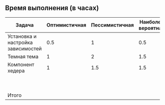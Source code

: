 ## Время выполнения (в часах)

| Задача                             | Оптимистичная | Пессимистичная | Наиболее вероятная | План | Факт |
| ---------------------------------- | ------------- | -------------- | ------------------ | ---- | ---- |
| Установка и настройка зависимостей | 0.5           | 1              | 0.5                | 0.58 | 0.5  |
| Темная тема                        | 1             | 2              | 1.5                | 1.5  | 1.2  |
| Компонент хедера                   | 1             | 1.5            | 1.5                | 1.41 | 1.4  |
|                                    |               |                |                    |      |      |
|                                    |               |                |                    |      |      |
|                                    |               |                |                    |      |      |
|                                    |               |                |                    |      |      |
|                                    |               |                |                    |      |      |
|                                    |               |                |                    |      |      |
|                                    |               |                |                    |      |      |
|                                    |               |                |                    |      |      |
|                                    |               |                |                    |      |      |
| Итого                              |               |                |                    | 3.49 | 3.1  |
